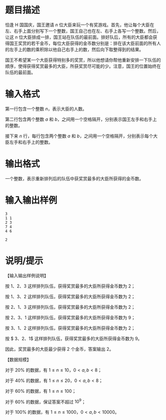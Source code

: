 # 题目描述

恰逢 H 国国庆，国王邀请 $n$ 位大臣来玩一个有奖游戏。首先，他让每个大臣在左、右手上面分别写下一个整数，国王自己也在左、右手上各写一个整数。然后，让这 $n$ 位大臣排成一排，国王站在队伍的最前面。排好队后，所有的大臣都会获得国王奖赏的若干金币，每位大臣获得的金币数分别是：排在该大臣前面的所有人的左手上的数的乘积除以他自己右手上的数，然后向下取整得到的结果。

国王不希望某一个大臣获得特别多的奖赏，所以他想请你帮他重新安排一下队伍的顺序，使得获得奖赏最多的大臣，所获奖赏尽可能的少。注意，国王的位置始终在队伍的最前面。

# 输入格式

第一行包含一个整数 $n$，表示大臣的人数。

第二行包含两个整数 $a$ 和 $b$，之间用一个空格隔开，分别表示国王左手和右手上的整数。

接下来 $n$ 行，每行包含两个整数 $a$ 和 $b$，之间用一个空格隔开，分别表示每个大臣左手和右手上的整数。

# 输出格式

一个整数，表示重新排列后的队伍中获奖赏最多的大臣所获得的金币数。

# 输入输出样例

```input1
3
1 1
2 3
7 4
4 6
```

```output1
2
```

# 说明/提示

【输入输出样例说明】

按 $1$、$2$、$3$ 这样排列队伍，获得奖赏最多的大臣所获得金币数为 $2$；

按 $1$、$3$、$2$ 这样排列队伍，获得奖赏最多的大臣所获得金币数为 $2$；

按 $2$、$1$、$3$ 这样排列队伍，获得奖赏最多的大臣所获得金币数为 $2$；

按 $2$、$3$、$1$ 这样排列队伍，获得奖赏最多的大臣所获得金币数为 $9$；

按 $3$、$1$、$2$ 这样排列队伍，获得奖赏最多的大臣所获得金币数为 $2$；

按 $ 3$、$2$、$1$ 这样排列队伍，获得奖赏最多的大臣所获得金币数为 $9$。

因此，奖赏最多的大臣最少获得 $2$ 个金币，答案输出 $2$。

【数据规模】

对于 $20 \%$ 的数据，有 $1 \leq n \leq 10$，$0 < a,b < 8$；

对于 $40 \%$ 的数据，有 $1 \leq n \leq 20$，$0 < a,b < 8$；

对于 $60 \%$ 的数据，有 $1 \leq n \leq 100$；

对于 $60 \%$ 的数据，保证答案不超过 ${10}^9$；

对于 $100 \%$ 的数据，有 $1 \leq n \leq 1000$，$0 < a,b < 10000$。
